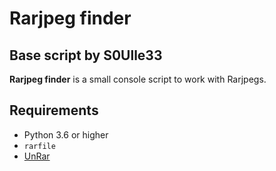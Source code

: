 Rarjpeg finder
==============
Base script by S0Ulle33
--------------

**Rarjpeg finder** is a small console script to work with Rarjpegs.

Requirements
------------

-   Python 3.6 or higher
-   `rarfile`
-   [UnRar](https://www.rarlab.com/download.htm)
